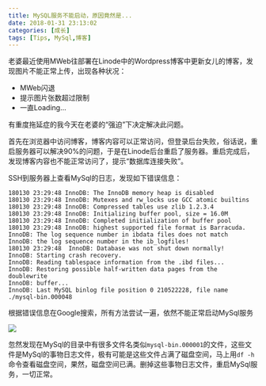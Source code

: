 ```yaml
---
title: MySQL服务不能启动，原因竟然是...
date: 2018-01-31 23:13:02
categories: [成长]
tags: [Tips, MySql,博客]
---
```


老婆最近使用MWeb往部署在Linode中的Wordpress博客中更新女儿的博客，发现图片不能正常上传，出现各种状况：

* MWeb闪退
* 提示图片张数超过限制
* 一直Loading...

有重度拖延症的我今天在老婆的“强迫”下决定解决此问题。

<!--more-->

首先在浏览器中访问博客，博客内容可以正常访问，但登录后台失败，俗话说，重启服务器可以解决90%的问题，于是在Linode后台重启了服务器。重启完成后，发现博客内容也不能正常访问了，提示“数据库连接失败”。

SSH到服务器上查看MySql的日志，发现如下错误信息：

```
180130 23:29:48 InnoDB: The InnoDB memory heap is disabled
180130 23:29:48 InnoDB: Mutexes and rw_locks use GCC atomic builtins
180130 23:29:48 InnoDB: Compressed tables use zlib 1.2.3.4
180130 23:29:48 InnoDB: Initializing buffer pool, size = 16.0M
180130 23:29:48 InnoDB: Completed initialization of buffer pool
180130 23:29:48 InnoDB: highest supported file format is Barracuda.
InnoDB: The log sequence number in ibdata files does not match
InnoDB: the log sequence number in the ib_logfiles!
180130 23:29:48  InnoDB: Database was not shut down normally!
InnoDB: Starting crash recovery.
InnoDB: Reading tablespace information from the .ibd files...
InnoDB: Restoring possible half-written data pages from the doublewrite
InnoDB: buffer...
InnoDB: Last MySQL binlog file position 0 210522228, file name ./mysql-bin.000048
```

根据错误信息在Google搜索，所有方法尝试一遍，依然不能正常启动MySql服务

![](http://fwhyy.com/img/post/15181064653071.jpg)

忽然发现在MySql的目录中有很多文件名类似`mysql-bin.000001`的文件，这些文件是MySql的事物日志文件，极有可能是这些文件占满了磁盘空间，马上用`df -h`命令查看磁盘空间，果然，磁盘空间已满。删掉这些事物日志文件，重启MySql服务，一切正常。

